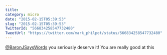 ```yaml
---
title: 
category: micro
date: "2015-02-15T05:39:53"
slug: "2015-02-15T05:39:53"
TwitterId: "566834258547732480"
TweetUrl: "https://twitter.com/mark_philpot/status/566834258547732480"
---
```


[@BaronJSaysWords](https://twitter.com/BaronJSaysWords) you seriously deserve
it! You are really good at this
